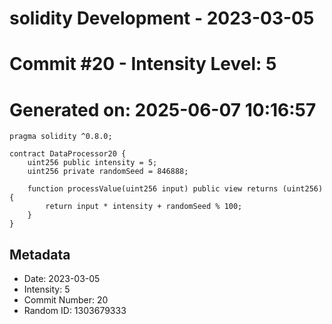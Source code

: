 ﻿# solidity Development - 2023-03-05
# Commit #20 - Intensity Level: 5
# Generated on: 2025-06-07 10:16:57
```solidity
pragma solidity ^0.8.0;

contract DataProcessor20 {
    uint256 public intensity = 5;
    uint256 private randomSeed = 846888;

    function processValue(uint256 input) public view returns (uint256) {
        return input * intensity + randomSeed % 100;
    }
}
```
## Metadata
- Date: 2023-03-05
- Intensity: 5
- Commit Number: 20
- Random ID: 1303679333
